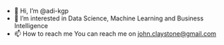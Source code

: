 - 👋 Hi, I’m @adi-kgp
- 👀 I’m interested in Data Science, Machine Learning and Business Intelligence 
- 📫 How to reach me You can reach me on john.claystone@gmail.com

<!---
adi-kgp/adi-kgp is a ✨ special ✨ repository because its `README.md` (this file) appears on your GitHub profile.
You can click the Preview link to take a look at your changes.
--->
